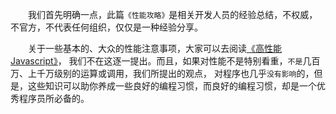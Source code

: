 　　我们首先明确一点，此篇`《性能攻略》`是相关开发人员的经验总结，不权威，不官方，不代表任何组织，仅仅是一种经验分享。

　　关于一些基本的、大众的性能注意事项，大家可以去阅读[《高性能 Javascript》](https://baike.baidu.com/item/%E9%AB%98%E6%80%A7%E8%83%BDJavaScript/8615924?fr=aladdin)，
我们不在这逐一提出。而且，如果对性能不是特别看重，`不是`几百万、上千万级别的运算或调用，我们所提出的观点，
对程序也几乎`没有影响`的，但是，这些知识可以助你养成一些良好的编程习惯，而良好的编程习惯，却是一个优秀程序员所必备的。